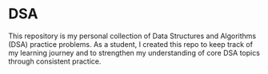 # DSA
This repository is my personal collection of Data Structures and Algorithms (DSA) practice problems. As a student, I created this repo to keep track of my learning journey and to strengthen my understanding of core DSA topics through consistent practice. 
